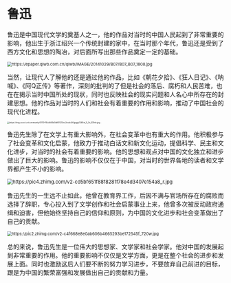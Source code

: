 # 鲁迅

​		鲁迅是中国现代文学的奠基人之一，他的作品对当时的中国人民起到了非常重要的影响，他出生于浙江绍兴一个传统封建的家中，在当时那个年代，鲁迅还是受到了西方文化和思想的陶冶，对后面所写出那些作品奠定一定的基础。

<img src="https://epaper.qlwb.com.cn/qlwb/IMAGE/20141029/B07/B07_B07_1808.jpg" alt="https://epaper.qlwb.com.cn/qlwb/IMAGE/20141029/B07/B07_B07_1808.jpg" style="zoom:67%;" />

​		当然，让现代人了解他的还是通过他的作品，比如《朝花夕拾》、《狂人日记》、《呐喊》、《阿Q正传》等著作，深刻的批判的了但是社会的落后、腐朽和人民苦难，也在在揭示当时中国所处的现状，同时也反映社会的现实问题和人名心中所存在的封建思想。他的作品对当时的人们和社会有着重要的作用和影响，推动了中国社会的现代化进程。

<img src="https://img.zcool.cn/community/0170415cfb56b0a801213ec2ecdc98.jpg@1280w_1l_2o_100sh.jpg" alt="https://img.zcool.cn/community/0170415cfb56b0a801213ec2ecdc98.jpg@1280w_1l_2o_100sh.jpg" style="zoom:33%;" />

​		鲁迅先生除了在文学上有重大影响外，在社会变革中也有重大的作用。他积极参与了社会变革和文化启蒙，他致力于推动白话文和新文化运动，提倡科学、民主和文化进步，对当时的社会有着重要的影响。他的思想和观点对中国的文化独立和进步做出了巨大的影响。鲁迅的影响不仅仅在于中国，对当时的世界各地的读者和文学界都产生不小的影响。

<img src="https://pic4.zhimg.com/v2-cd5bf651f88f8281f78e4d3407e154a8_r.jpg" alt="https://pic4.zhimg.com/v2-cd5bf651f88f8281f78e4d3407e154a8_r.jpg" style="zoom: 80%;" />

​		鲁迅先生的一生远不止如此，他曾在教育界工作，后因不满与官场所存在的腐败而选择了辞职，专心投入到了文学创作和社会启蒙事业上来，他曾多次被反动政府通缉和迫害，但他始终坚持自己的信仰和原则，为中国的文化进步和社会变革做出了自己的贡献。

<img src="https://pic2.zhimg.com/v2-c4f668e8e0ab606b4665293be172545f_720w.jpg" alt="https://pic2.zhimg.com/v2-c4f668e8e0ab606b4665293be172545f_720w.jpg" style="zoom:67%;" />

​		总的来说，鲁迅先生是一位伟大的思想家、文学家和社会学家。他对中国的发展起到非常重要的作用。他的重要影响不仅仅是文学方面，更是在整个社会的进步和发展上面。同时也激励这后人们要不断的努力学习进步，不要放弃自己前进的目标，跟是为中国的繁荣富强和发展做出自己的贡献和力量。